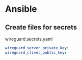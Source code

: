 # Ansible

## Create files for secrets

wireguard.secrets.yaml

```yaml
wireguard_server_private_key:
wireguard_client_public_key:
```
